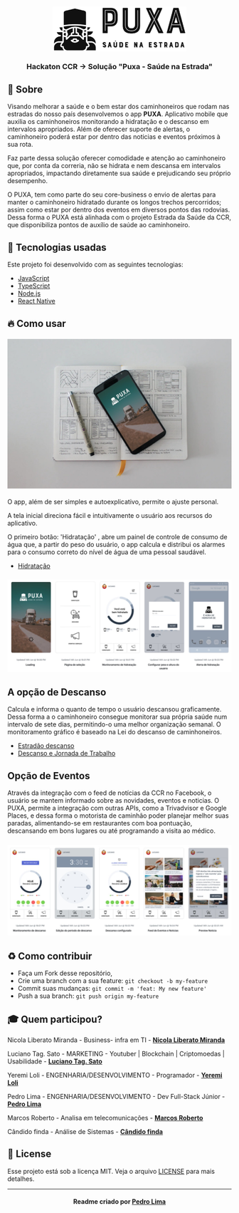 <h3 align="center">
    <img alt="Logo" title="logo" width="300px" src="./img/logo.jpeg">
    <br><br>
    <b>Hackaton CCR  -> Solução "Puxa - Saúde na Estrada"</b> 
</h3>

## :bookmark: Sobre
Visando melhorar a saúde e o bem estar dos caminhoneiros que rodam nas estradas do nosso país desenvolvemos o app <strong>PUXA</strong>. Aplicativo mobile que auxilia os caminhoneiros monitorando a hidratação e o descanso em intervalos apropriados. Além de oferecer suporte de alertas, o caminhoneiro poderá estar por dentro das noticias e eventos próximos à sua rota.

Faz parte dessa solução oferecer comodidade e atenção ao caminhoneiro que, por conta da correria, não se hidrata e nem descansa em intervalos apropriados, impactando diretamente sua saúde e prejudicando seu próprio desempenho.

O PUXA, tem como parte do seu core-business o envio de alertas para manter o caminhoneiro hidratado durante os longos trechos percorridos; assim como estar por dentro dos eventos em diversos pontos das rodovias. Dessa forma o PUXA está alinhada com o projeto Estrada da Saúde da CCR, que disponibiliza pontos de auxílio de saúde ao caminhoneiro.

## 🚀 Tecnologias usadas

Este projeto foi desenvolvido com as seguintes tecnologias:
- [JavaScript](https://developer.mozilla.org/pt-BR/docs/Aprender/JavaScript)
- [TypeScript](https://www.typescriptlang.org/)
- [Node.js](https://nodejs.org/en/)
- [React Native](https://reactnative.dev/)

<a id="como-usar"></a>

## :fire: Como usar

<h3 align="center">
    <img alt="Logo" title="logo" src="./img/cel-doc.jpeg">
</h3>

O app, além de ser simples e autoexplicativo, permite o ajuste personal. 

A tela inicial direciona fácil e intuitivamente o usuário aos recursos do aplicativo.

O primeiro botão: 'Hidratação' , abre um painel de controle de consumo de água que, a partir do peso do usuário, o app calcula e distribui os alarmes para o consumo correto do nível de água de uma pessoal saudável.

- [Hidratação]("https://www.conquistesuavida.com.br/noticia/agua-na-medida-certa-aprenda-a-calcular-corretamente-a-sua-hidratacao_a2245/1")

<h3 align="center">
    <img alt="Telas de cadastro e funcionalidade de hidratação" title="logo" width="" src="./img/splash1.jpeg">
</h3>

## A opção de Descanso

Calcula e informa o quanto de tempo o usuário descansou graficamente. Dessa forma a o caminhoneiro consegue monitorar sua própria saúde num intervalo de sete dias,  permitindo-o uma melhor organização semanal. O monitoramento gráfico é baseado na Lei do descanso de caminhoneiros.

- [Estradão descanso]("https://estradao.estadao.com.br/servicos/lei-do-descanso-de-caminhoneiros-pode-mudar-por-causa-do-coronavirus/")
- [Descanso e Jornada de Trabalho]("https://bsoft.com.br/blog/lei-do-caminhoneiro-descanso-e-jornada-de-trabalho")

## Opção de Eventos

Através da integração com o feed de notícias da CCR no Facebook, o usuário se mantem informado sobre as novidades, eventos e noticias. O PUXA, permite a integração com outras APIs, como a Trivadvisor e Google Places, e dessa forma o motorista de caminhão poder planejar melhor suas paradas, alimentando-se em restaurantes com boa pontuação, descansando em bons lugares ou até programando a visita ao médico.

<h3 align="center">
    <img alt="Telas de funcionalidades de descanso e feed de eventos" title="logo" width="" src="./img/splash.jpeg">
</h3>

## :recycle: Como contribuir

- Faça um Fork desse repositório,
- Crie uma branch com a sua feature: `git checkout -b my-feature`
- Commit suas mudanças: `git commit -m 'feat: My new feature'`
- Push a sua branch: `git push origin my-feature`

## :mortar_board: Quem participou?

Nicola Liberato Miranda - Business- infra em TI -  **[Nicola Liberato Miranda](https://github.com/nicolaabre)**

Luciano Tag. Sato - MARKETING - Youtuber | Blockchain | Criptomoedas | Usabilidade -  **[Luciano Tag. Sato](https://github.com/sato888)**

Yeremi Loli - ENGENHARIA/DESENVOLVIMENTO - Programador -  **[Yeremi Loli](https://github.com/yeremi)**

Pedro Lima - ENGENHARIA/DESENVOLVIMENTO - Dev Full-Stack Júnior -  **[Pedro Lima](https://github.com/lima-pedro)**

Marcos Roberto - Analisa em telecomunicações -  **[Marcos Roberto](https://github.com/marcosanaka)**

Cândido finda - Análise de Sistemas -  **[Cândido finda](https://github.com/candidofinda)**

## :memo: License

Esse projeto está sob a licença MIT. Veja o arquivo [LICENSE](LICENSE.md) para mais detalhes.

---

<h4 align="center">
    Readme criado por <a href="https://www.linkedin.com/in/pedro-lima-832514195/" target="_blank">Pedro Lima</a>
</h4>